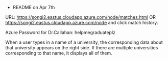 * README on Apr 7th 

URL:
https://songi2.eastus.cloudapp.azure.com/node/matches.html
OR
https://songi2.eastus.cloudapp.azure.com/node and click match history.

Azure Password for Dr.Callahan: helpmegraduateplz

When a user types in a name of a university, the corresponding data about that university appears on the right side.
If there are multiple universities corresponding to that name, it displays all of them. 
